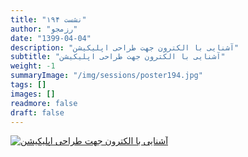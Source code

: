 ```yaml
---
title: "نشست ۱۹۴"
author: "رزمجو"
date: "1399-04-04"
description: "آشنایی با الکترون جهت طراحی اپلیکیشن"
subtitle: "آشنایی با الکترون جهت طراحی اپلیکیشن"
weight: -1
summaryImage: "/img/sessions/poster194.jpg"
tags: []
images: []
readmore: false
draft: false
---
```

[![آشنایی با الکترون جهت طراحی اپلیکیشن](/img/sessions/poster194.jpg)](/img/sessions/poster194.jpg)
